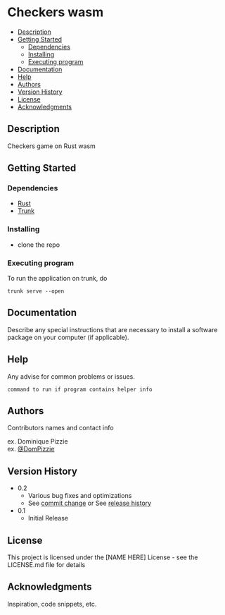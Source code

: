 # Checkers wasm

- [Description](#description)
- [Getting Started](#getting-started)
  - [Dependencies](#dependencies)
  - [Installing](#installing)
  - [Executing program](#executing-program)
- [Documentation](#documentation)
- [Help](#help)
- [Authors](#authors)
- [Version History](#version-history)
- [License](#license)
- [Acknowledgments](#acknowledgments)

## Description

Checkers game on Rust wasm

## Getting Started

### Dependencies

- [Rust](https://rust-lang.org)
- [Trunk](https://trunkrs.dev)

### Installing

- clone the repo

### Executing program

To run the application on trunk, do

```
trunk serve --open
```

## Documentation

Describe any special instructions that are necessary to install a software
package on your computer (if applicable).

## Help

Any advise for common problems or issues.

```
command to run if program contains helper info
```

## Authors

Contributors names and contact info

ex. Dominique Pizzie\
ex. [@DomPizzie](https://twitter.com/dompizzie)

## Version History

- 0.2
  - Various bug fixes and optimizations
  - See [commit change]() or See [release history]()
- 0.1
  - Initial Release

## License

This project is licensed under the [NAME HERE] License - see the LICENSE.md file
for details

## Acknowledgments

Inspiration, code snippets, etc.

